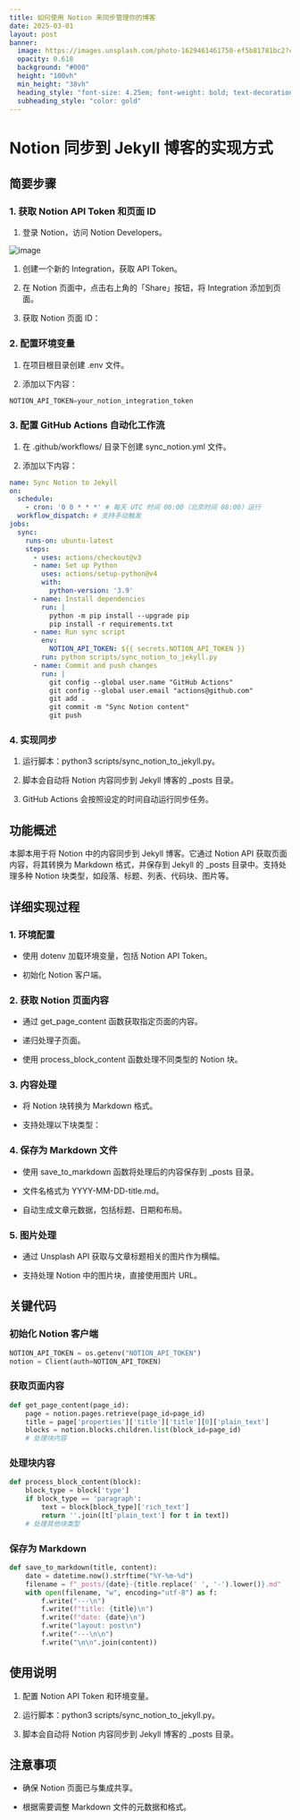 ```yaml
---
title: 如何使用 Notion 来同步管理你的博客
date: 2025-03-01
layout: post
banner:
  image: https://images.unsplash.com/photo-1629461461750-ef5b81781bc2?crop=entropy&cs=tinysrgb&fit=max&fm=jpg&ixid=M3w2OTIwMzJ8MHwxfHJhbmRvbXx8fHx8fHx8fDE3NDA3OTc4Mjd8&ixlib=rb-4.0.3&q=80&w=1080
  opacity: 0.618
  background: "#000"
  height: "100vh"
  min_height: "38vh"
  heading_style: "font-size: 4.25em; font-weight: bold; text-decoration: underline"
  subheading_style: "color: gold"
---
```


# Notion 同步到 Jekyll 博客的实现方式

## 简要步骤

### 1. 获取 Notion API Token 和页面 ID

1. 登录 Notion，访问 Notion Developers。

![image](https://prod-files-secure.s3.us-west-2.amazonaws.com/a7a0cc5a-89b9-4cda-8686-1fba0ca52f40/d19c1afe-dea5-4312-9333-786b0ba83054/image.png?X-Amz-Algorithm=AWS4-HMAC-SHA256&X-Amz-Content-Sha256=UNSIGNED-PAYLOAD&X-Amz-Credential=ASIAZI2LB466WEUNJWV4%2F20250301%2Fus-west-2%2Fs3%2Faws4_request&X-Amz-Date=20250301T025707Z&X-Amz-Expires=3600&X-Amz-Security-Token=IQoJb3JpZ2luX2VjEGIaCXVzLXdlc3QtMiJHMEUCICGzyeTRHbbxuPYSRjcMK%2FQiGzBfncBs1iR6qc7%2FIc5QAiEA2oaIwvs%2Fywv6yvguBoN1QMG4IA0sil3%2FvbVPh1kFkv4qiAQIm%2F%2F%2F%2F%2F%2F%2F%2F%2F%2F%2FARAAGgw2Mzc0MjMxODM4MDUiDFnTL%2FbmWvd4nmWf0yrcA6V8B%2BaCRnralM2tVwrIzqiHTy3hUjdLz9VQgsSIUPF2MS7puq%2Bv%2BH1eNlQIXtcIDKIzf0rE4fPc9cXLAHCNDzxrupLvkz7jvjxl2PhbRg5rlHdOkq9Uv45oXtA811iRNt4t73UkqZ8d%2FimYWMRfXdhoai%2FXiaRasscdrOm1FCCgXOIpFKnf1lAUlnq9u%2B537Dm2Ikfm23aJsj8O8Q5ZGinQRO%2F18jnJachHxcr%2FLsZJLuFwW5iEUXAYZP9zwjasBQMWdJ1a3i81XNpY1r7v%2Fcb3FG%2FaRsllqOTP45YJp%2Fu1FyLIoW%2FWgaxxqC9uJgyk00Gd0ztVRWcn7JIRfWIhiUyahnJjj4gXD2eho%2F6YY5RqZKK4mKszGb9txjniS%2BkUGXLxZSY0p8YMpAJUZWQescPzgSbkmLdkpYYKWiQuagn7vWT6IQqOa0WrSN9qCDoEpfFE9TY%2FMVCu0dp94IftTktrqcNMWFVKSDdMMRo8ix%2BgnLVsvMJuvXLpy7GUFgIUYmEt%2FzYhTBXML5%2BaR8amhgIyEm%2FYTuU7iFcqF3A8DUM23GlrSb3yGpwuLhFz7XgoKLNQ7x7xwF9nSeconih2O0KUYQ3GYZw6fBzfTIZpm0tHzfkwLStzhzXTyd1JMI%2FVib4GOqUBMZ1vdVaXVHkWqq30mDLHVmhPHJxsRpmAc5mGgtAcxtIy6R4CczJQ%2FOmwItY1EhVjq6OkhkN4ebU1zWRdL9eIQjcFvPb9T%2BT2UPr0B8yrrScuWaClKvxvMqArwwXHCG%2BCjH6TNnlkfWdmsosrCyE5DpiSeIthZoItg0taawxSai%2BNWuqg17rgEkipSZHnfwBgkCkC7U1O2bWGjqdcZg3etdHhv1dS&X-Amz-Signature=4487243971a6cc2782f9279a1d88a1bdb9e24d1f785aaed57e6205fb7338c3d8&X-Amz-SignedHeaders=host&x-id=GetObject)

1. 创建一个新的 Integration，获取 API Token。

1. 在 Notion 页面中，点击右上角的「Share」按钮，将 Integration 添加到页面。

1. 获取 Notion 页面 ID：


### 2. 配置环境变量

1. 在项目根目录创建 .env 文件。

1. 添加以下内容：

```javascript
NOTION_API_TOKEN=your_notion_integration_token
```

### 3. 配置 GitHub Actions 自动化工作流

1. 在 .github/workflows/ 目录下创建 sync_notion.yml 文件。

1. 添加以下内容：

```yaml
name: Sync Notion to Jekyll
on:
  schedule:
    - cron: '0 0 * * *' # 每天 UTC 时间 00:00（北京时间 08:00）运行
  workflow_dispatch: # 支持手动触发
jobs:
  sync:
    runs-on: ubuntu-latest
    steps:
      - uses: actions/checkout@v3
      - name: Set up Python
        uses: actions/setup-python@v4
        with:
          python-version: '3.9'
      - name: Install dependencies
        run: |
          python -m pip install --upgrade pip
          pip install -r requirements.txt
      - name: Run sync script
        env:
          NOTION_API_TOKEN: ${{ secrets.NOTION_API_TOKEN }}
        run: python scripts/sync_notion_to_jekyll.py
      - name: Commit and push changes
        run: |
          git config --global user.name "GitHub Actions"
          git config --global user.email "actions@github.com"
          git add .
          git commit -m "Sync Notion content"
          git push
```

### 4. 实现同步

1. 运行脚本：python3 scripts/sync_notion_to_jekyll.py。

1. 脚本会自动将 Notion 内容同步到 Jekyll 博客的 _posts 目录。

1. GitHub Actions 会按照设定的时间自动运行同步任务。

## 功能概述

本脚本用于将 Notion 中的内容同步到 Jekyll 博客。它通过 Notion API 获取页面内容，将其转换为 Markdown 格式，并保存到 Jekyll 的 _posts 目录中。支持处理多种 Notion 块类型，如段落、标题、列表、代码块、图片等。

## 详细实现过程

### 1. 环境配置

- 使用 dotenv 加载环境变量，包括 Notion API Token。

- 初始化 Notion 客户端。

### 2. 获取 Notion 页面内容

- 通过 get_page_content 函数获取指定页面的内容。

- 递归处理子页面。

- 使用 process_block_content 函数处理不同类型的 Notion 块。

### 3. 内容处理

- 将 Notion 块转换为 Markdown 格式。

- 支持处理以下块类型：


### 4. 保存为 Markdown 文件

- 使用 save_to_markdown 函数将处理后的内容保存到 _posts 目录。

- 文件名格式为 YYYY-MM-DD-title.md。

- 自动生成文章元数据，包括标题、日期和布局。

### 5. 图片处理

- 通过 Unsplash API 获取与文章标题相关的图片作为横幅。

- 支持处理 Notion 中的图片块，直接使用图片 URL。

## 关键代码

### 初始化 Notion 客户端

```python
NOTION_API_TOKEN = os.getenv("NOTION_API_TOKEN")
notion = Client(auth=NOTION_API_TOKEN)
```

### 获取页面内容

```python
def get_page_content(page_id):
    page = notion.pages.retrieve(page_id=page_id)
    title = page['properties']['title']['title'][0]['plain_text']
    blocks = notion.blocks.children.list(block_id=page_id)
    # 处理块内容
```

### 处理块内容

```python
def process_block_content(block):
    block_type = block['type']
    if block_type == 'paragraph':
        text = block[block_type]['rich_text']
        return ''.join([t['plain_text'] for t in text])
    # 处理其他块类型
```

### 保存为 Markdown

```python
def save_to_markdown(title, content):
    date = datetime.now().strftime("%Y-%m-%d")
    filename = f"_posts/{date}-{title.replace(' ', '-').lower()}.md"
    with open(filename, "w", encoding="utf-8") as f:
        f.write("---\n")
        f.write(f"title: {title}\n")
        f.write(f"date: {date}\n")
        f.write("layout: post\n")
        f.write("---\n\n")
        f.write("\n\n".join(content))
```

## 使用说明

1. 配置 Notion API Token 和环境变量。

1. 运行脚本：python3 scripts/sync_notion_to_jekyll.py。

1. 脚本会自动将 Notion 内容同步到 Jekyll 博客的 _posts 目录。

## 注意事项

- 确保 Notion 页面已与集成共享。

- 根据需要调整 Markdown 文件的元数据和格式。